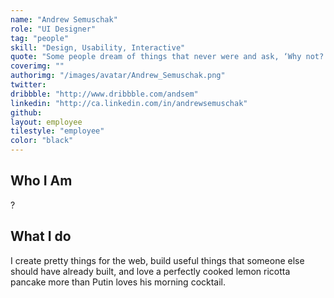 ```yaml
---
name: "Andrew Semuschak"
role: "UI Designer"
tag: "people"
skill: "Design, Usability, Interactive"
quote: "Some people dream of things that never were and ask, ‘Why not?’ Some people have to go to work and don’t have time for all that shit. – George Carlin"
coverimg: ""
authorimg: "/images/avatar/Andrew_Semuschak.png"
twitter:
dribbble: "http://www.dribbble.com/andsem"
linkedin: "http://ca.linkedin.com/in/andrewsemuschak"
github:
layout: employee
tilestyle: "employee"
color: "black"
---
```


## Who I Am

?

## What I do

I create pretty things for the web, build useful things that someone else should have already built, and love a perfectly cooked lemon ricotta pancake more than Putin loves his morning cocktail.